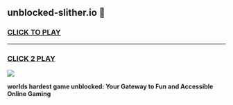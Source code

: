 
## unblocked-slither.io 👋
<h3>
<a href="https://premium.freeplayer.one?title=unblocked-slither.io&ref=14F">CLICK TO PLAY</a></h3>
<hr>

<h3>
<a href="https://premium.freeplayer.one?title=unblocked-slither.io&ref=14F">CLICK 2 PLAY</a>
  
</h3>

<a href="https://premium.freeplayer.one?title=unblocked-slither.io&ref=12F/"><img src="https://clearcache.store/games.png"></a>


**worlds hardest game unblocked: Your Gateway to Fun and Accessible Online Gaming**
